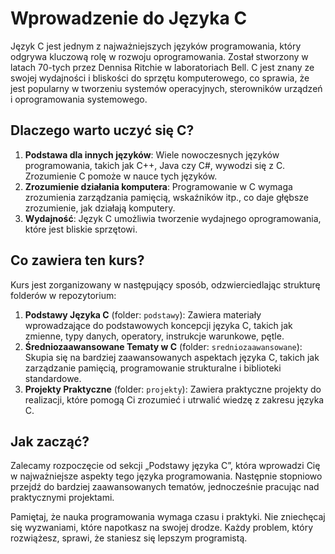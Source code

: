 # Wprowadzenie do Języka C

Język C jest jednym z najważniejszych języków programowania, który odgrywa kluczową rolę w rozwoju oprogramowania. Został stworzony w latach 70-tych przez Dennisa Ritchie w laboratoriach Bell. C jest znany ze swojej wydajności i bliskości do sprzętu komputerowego, co sprawia, że jest popularny w tworzeniu systemów operacyjnych, sterowników urządzeń i oprogramowania systemowego.

## Dlaczego warto uczyć się C?
1. **Podstawa dla innych języków**: Wiele nowoczesnych języków programowania, takich jak C++, Java czy C#, wywodzi się z C. Zrozumienie C pomoże w nauce tych języków.
2. **Zrozumienie działania komputera**: Programowanie w C wymaga zrozumienia zarządzania pamięcią, wskaźników itp., co daje głębsze zrozumienie, jak działają komputery.
3. **Wydajność**: Język C umożliwia tworzenie wydajnego oprogramowania, które jest bliskie sprzętowi.

## Co zawiera ten kurs?
Kurs jest zorganizowany w następujący sposób, odzwierciedlając strukturę folderów w repozytorium:
1. **Podstawy Języka C** (folder: `podstawy`): Zawiera materiały wprowadzające do podstawowych koncepcji języka C, takich jak zmienne, typy danych, operatory, instrukcje warunkowe, pętle.
2. **Średniozaawansowane Tematy w C** (folder: `sredniozaawansowane`): Skupia się na bardziej zaawansowanych aspektach języka C, takich jak zarządzanie pamięcią, programowanie strukturalne i biblioteki standardowe.
3. **Projekty Praktyczne** (folder: `projekty`): Zawiera praktyczne projekty do realizacji, które pomogą Ci zrozumieć i utrwalić wiedzę z zakresu języka C.

## Jak zacząć?
Zalecamy rozpoczęcie od sekcji „Podstawy języka C”, która wprowadzi Cię w najważniejsze aspekty tego języka programowania. Następnie stopniowo przejdź do bardziej zaawansowanych tematów, jednocześnie pracując nad praktycznymi projektami.

Pamiętaj, że nauka programowania wymaga czasu i praktyki. Nie zniechęcaj się wyzwaniami, które napotkasz na swojej drodze. Każdy problem, który rozwiążesz, sprawi, że staniesz się lepszym programistą.
